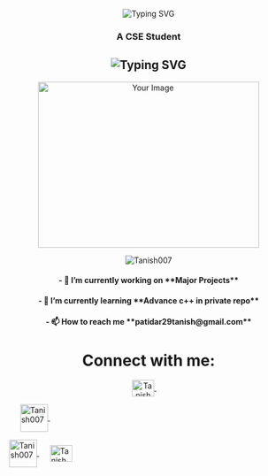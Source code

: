 <p align="center">
  <img src="https://readme-typing-svg.demolab.com?font=Fira+Code&weight=900&size=30&pause=1000&color=F7F7F7&background=128CCF00&center=true&vCenter=true&multiline=true&random=false&width=500&lines=Hi+%F0%9F%91%8B%2C+I'm+TAnish+Patidar" alt="Typing SVG" />
</p>
<h3 align="center">A CSE Student </h3>
<h2 align="center">
  <img src="https://readme-typing-svg.demolab.com?font=Fira+Code&weight=600&pause=1000&center=true&vCenter=true&lines=Competitive+Programmer;Passionate+About+Coding" alt="Typing SVG" />
</h2>
<p align="center">
  <img src="https://user-images.githubusercontent.com/69011963/137184767-79a13ec7-1bb3-4341-a6da-3a149c9c159a.gif" width="400" height="300" alt="Your Image">
</p>

<p align="center"> <img src="https://komarev.com/ghpvc/?username=Tanish007&label=Profile%20views&color=0e75b6&style=flat" alt="Tanish007" /> </p>
 


<h4 align="center">- 🔭 I’m currently working on **Major Projects** </h4>
  
<h4 align="center">- 🌱 I’m currently learning **Advance c++ in private repo** </h4>

<h4 align="center">- 📫 How to reach me **patidar29tanish@gmail.com** </h4>

<h1 align="center">Connect with me:</h1>
<p align="center">
  <a href="https://www.linkedin.com/in/tanish07patidar-/" target="blank">
    <img align="center" src="https://raw.githubusercontent.com/rahuldkjain/github-profile-readme-generator/master/src/images/icons/Social/linked-in-alt.svg" alt="Tanish007" height="30" width="40" />
  </a>&nbsp;&nbsp;&nbsp;&nbsp;
 
  </a>&nbsp;&nbsp;&nbsp;&nbsp;
  <a href="https://www.codechef.com/users/tanish_7" target="blank">
    <img align="center" src="https://images.crunchbase.com/image/upload/c_pad,h_256,w_256,f_auto,q_auto:eco,dpr_1/zruiknbedz8yqafxbazb" alt="Tanish007" height="50" width="50" />
  </a>&nbsp;&nbsp;&nbsp;&nbsp;

  <a href="https://leetcode.com/u/TAnish_07/" target="blank">
    <img align="center" src="https://raw.githubusercontent.com/rahuldkjain/github-profile-readme-generator/master/src/images/icons/Social/leet-code.svg" alt="Tanish007" height="50" width="50" />
  </a>&nbsp;&nbsp;&nbsp;&nbsp;
  <a href="https://codeforces.com/profile/TAnish_29" target="blank">
    <img align="center" src="https://raw.githubusercontent.com/rahuldkjain/github-profile-readme-generator/master/src/images/icons/Social/geeks-for-geeks.svg" alt="Tanish007" height="30" width="40" />
  </a>
</p>


